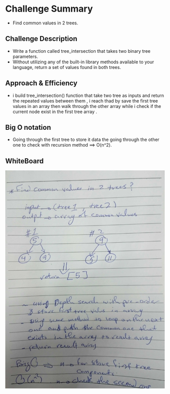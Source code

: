 # Challenge Summary
<!-- Short summary or background information -->
- Find common values in 2 trees.


## Challenge Description
<!-- Description of the challenge -->
- Write a function called tree_intersection that takes two binary tree parameters.
- Without utilizing any of the built-in library methods available to your language, return a set of values found in both trees.

## Approach & Efficiency
<!-- What approach did you take? Why? What is the Big O space/time for this approach? -->
- i build tree_intersection() function that take two tree as inputs and return the repeated values between them , i reach thad by save the first tree values in an array then walk through the other array while i check if the current node exist in the first tree array .

## Big O notation
- Going through the first tree to store it data the going through the other one to check with recursion method ==> O(n^2).


## WhiteBoard 
<!-- Embedded whiteboard image -->
![](../../assets/section.jpg)




